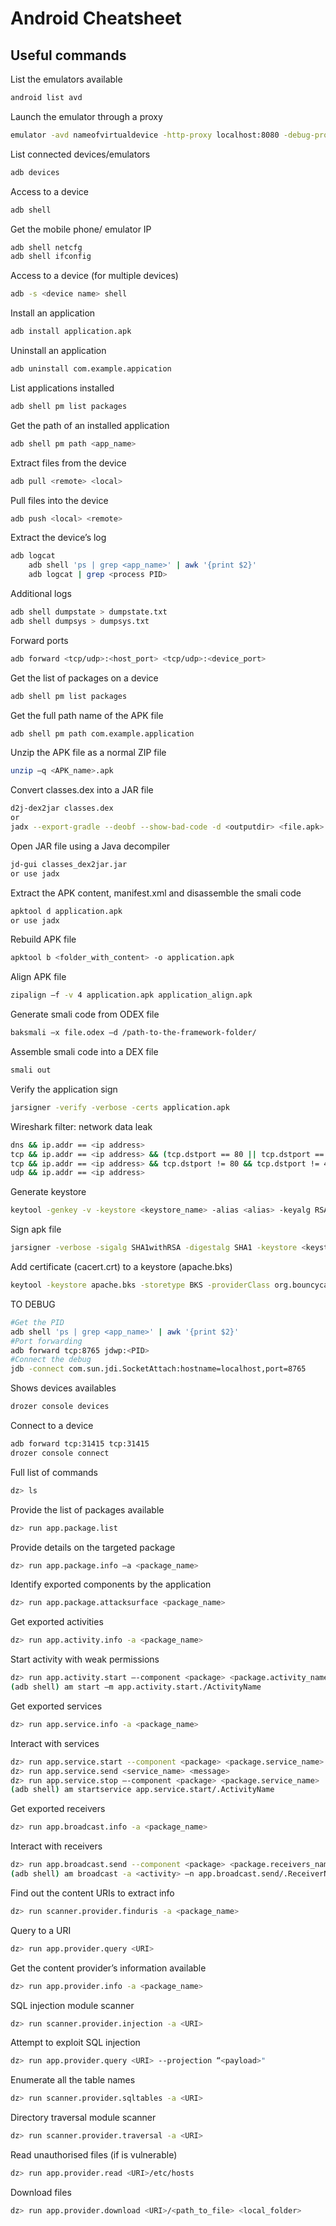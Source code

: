 # Android Cheatsheet
## Useful commands

List the emulators available
```sh
android list avd
```
Launch the emulator through a proxy
```sh
emulator -avd nameofvirtualdevice -http-proxy localhost:8080 -debug-proxy
```

List connected devices/emulators
```sh
adb devices
```

Access to a device
```sh
adb shell
```

Get the mobile phone/ emulator IP

```sh
adb shell netcfg 
adb shell ifconfig
```

Access to a device (for multiple devices)
```sh
adb -s <device name> shell
```

Install an application
```sh
adb install application.apk
```

Uninstall an application
```sh
adb uninstall com.example.appication
```

List applications installed
```sh
adb shell pm list packages
```

Get the path of an installed application
```sh
adb shell pm path <app_name>
```

Extract files from the device
```sh
adb pull <remote> <local>
```

Pull files into the device
```sh
adb push <local> <remote>
```

Extract the device’s log
```sh
adb logcat
	adb shell 'ps | grep <app_name>' | awk '{print $2}'
	adb logcat | grep <process PID>
```

Additional logs
```sh
adb shell dumpstate > dumpstate.txt
adb shell dumpsys > dumpsys.txt
```

Forward ports
```sh
adb forward <tcp/udp>:<host_port> <tcp/udp>:<device_port>
```

Get the list of packages on a device
```sh
adb shell pm list packages
```

Get the full path name of the APK file 
```sh
adb shell pm path com.example.application
```

Unzip the APK file as a normal ZIP file
```sh
unzip –q <APK_name>.apk
```

Convert classes.dex into a JAR file
```sh
d2j-dex2jar classes.dex
or
jadx --export-gradle --deobf --show-bad-code -d <outputdir> <file.apk> //Usefull to get all the code (sometimes inconsistent code)
```

Open JAR file using a Java decompiler
```sh
jd-gui classes_dex2jar.jar
or use jadx
```

Extract the APK content, manifest.xml  and disassemble the smali code
```sh
apktool d application.apk
or use jadx
```

Rebuild APK file
```sh
apktool b <folder_with_content> -o application.apk
```

Align APK file
```sh
zipalign –f -v 4 application.apk application_align.apk
```

Generate smali code from ODEX file
```sh
baksmali –x file.odex –d /path-to-the-framework-folder/
```

Assemble smali code into a DEX file
```sh
smali out
```

Verify the application sign
```sh
jarsigner -verify -verbose -certs application.apk
```

Wireshark filter: network data leak
```sh
dns && ip.addr == <ip address>
tcp && ip.addr == <ip address> && (tcp.dstport == 80 || tcp.dstport == 443)
tcp && ip.addr == <ip address> && tcp.dstport != 80 && tcp.dstport != 443
udp && ip.addr == <ip address>
```

Generate keystore
```sh
keytool -genkey -v -keystore <keystore_name> -alias <alias> -keyalg RSA -keysize 2048 -validity 20000
```

Sign apk file
```sh
jarsigner -verbose -sigalg SHA1withRSA -digestalg SHA1 -keystore <keystore_name> application.apk <alias>
```

Add certificate (cacert.crt) to a keystore (apache.bks)
```sh
keytool -keystore apache.bks -storetype BKS -providerClass org.bouncycastle.jce.provider.BouncyCastleProvider -providerpath bcprov-jdk15on-146.jar -importcert -v -trustcacerts -file cacert.crt -alias test
```


TO DEBUG
```sh
#Get the PID
adb shell 'ps | grep <app_name>' | awk '{print $2}'
#Port forwarding
adb forward tcp:8765 jdwp:<PID>
#Connect the debug
jdb -connect com.sun.jdi.SocketAttach:hostname=localhost,port=8765
```


Shows devices availables
```sh
drozer console devices
```

Connect to a device
```sh
adb forward tcp:31415 tcp:31415
drozer console connect
```

Full list of commands
```sh
dz> ls
```

Provide the list of packages available
```sh
dz> run app.package.list
```

Provide details on the targeted package
```sh
dz> run app.package.info –a <package_name>
```

Identify exported components by the application
```sh
dz> run app.package.attacksurface <package_name>
```

Get exported activities
```sh
dz> run app.activity.info -a <package_name>
```

Start activity with weak permissions
```sh
dz> run app.activity.start –-component <package> <package.activity_name>
(adb shell) am start –m app.activity.start./ActivityName
```

Get exported services
```sh
dz> run app.service.info -a <package_name>
```

Interact with services
```sh
dz> run app.service.start --component <package> <package.service_name>
dz> run app.service.send <service_name> <message>
dz> run app.service.stop –-component <package> <package.service_name>
(adb shell) am startservice app.service.start/.ActivityName
```

Get exported receivers
```sh
dz> run app.broadcast.info -a <package_name>
```

Interact with receivers
```sh
dz> run app.broadcast.send --component <package> <package.receivers_name> --extra string <parameter>  <value of the parameter>
(adb shell) am broadcast -a <activity> –n app.broadcast.send/.ReceiverName –es <paramater> <value>
```

Find out the content URIs to extract info
```sh
dz> run scanner.provider.finduris -a <package_name>
```

Query to a URI
```sh
dz> run app.provider.query <URI>
```

Get the content provider’s information available
```sh
dz> run app.provider.info -a <package_name>
```

SQL injection module scanner
```sh
dz> run scanner.provider.injection -a <URI>
```

Attempt to exploit SQL injection
```sh
dz> run app.provider.query <URI> --projection “<payload>"
```

Enumerate all the table names
```sh
dz> run scanner.provider.sqltables -a <URI>
```

Directory traversal module scanner
```sh
dz> run scanner.provider.traversal -a <URI>
```

Read unauthorised files (if is vulnerable)
```sh
dz> run app.provider.read <URI>/etc/hosts
```

Download files
```sh
dz> run app.provider.download <URI>/<path_to_file> <local_folder>
```

